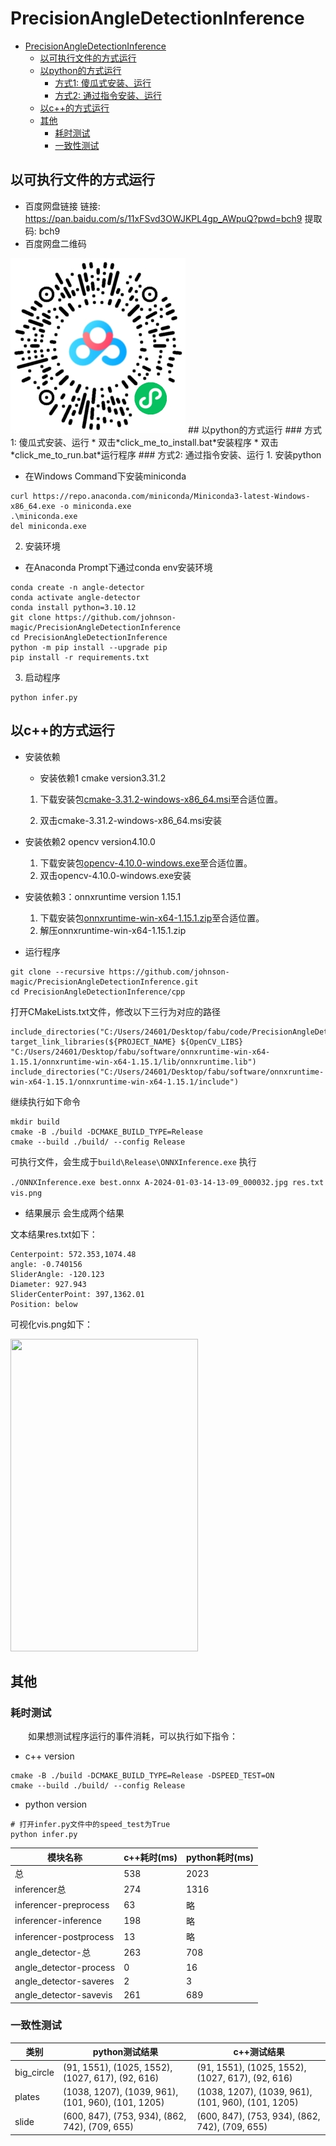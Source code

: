 # PrecisionAngleDetectionInference

- [PrecisionAngleDetectionInference](#precisionangledetectioninference)
  - [以可执行文件的方式运行](#以可执行文件的方式运行)
  - [以python的方式运行](#以python的方式运行)
    - [方式1: 傻瓜式安装、运行](#方式1-傻瓜式安装运行)
    - [方式2: 通过指令安装、运行](#方式2-通过指令安装运行)
  - [以c++的方式运行](#以c的方式运行)
  - [其他](#其他)
    - [耗时测试](#耗时测试)
    - [一致性测试](#一致性测试)
## 以可执行文件的方式运行
* 百度网盘链接
链接: https://pan.baidu.com/s/11xFSvd3OWJKPL4gp_AWpuQ?pwd=bch9 
提取码: bch9
* 百度网盘二维码
<img src="./imgs/QR.png">
## 以python的方式运行
### 方式1: 傻瓜式安装、运行
* 双击*click_me_to_install.bat*安装程序
* 双击*click_me_to_run.bat*运行程序
### 方式2: 通过指令安装、运行
1. 安装python

* 在Windows Command下安装miniconda
```
curl https://repo.anaconda.com/miniconda/Miniconda3-latest-Windows-x86_64.exe -o miniconda.exe
.\miniconda.exe
del miniconda.exe
```

2. 安装环境
* 在Anaconda Prompt下通过conda env安装环境
```
conda create -n angle-detector
conda activate angle-detector
conda install python=3.10.12
git clone https://github.com/johnson-magic/PrecisionAngleDetectionInference
cd PrecisionAngleDetectionInference
python -m pip install --upgrade pip
pip install -r requirements.txt
```


3. 启动程序
```
python infer.py
```
## 以c++的方式运行
* 安装依赖
  * 安装依赖1 cmake version3.31.2
  1. 下载安装包[cmake-3.31.2-windows-x86_64.msi](https://www.google.com.hk/url?sa=t&rct=j&q=&esrc=s&source=web&cd=&ved=2ahUKEwiiroap6LyKAxVvoK8BHSB1OTEQFnoECBsQAQ&url=https%3A%2F%2Fgithub.com%2FKitware%2FCMake%2Freleases%2Fdownload%2Fv3.31.2%2Fcmake-3.31.2-windows-x86_64.msi&usg=AOvVaw0ASiI58DNp2YXaovaNPeAI&opi=89978449)至合适位置。

  2. 双击cmake-3.31.2-windows-x86_64.msi安装
* 安装依赖2 opencv version4.10.0
  1. 下载安装包[opencv-4.10.0-windows.exe](https://objects.githubusercontent.com/github-production-release-asset-2e65be/5108051/9eeaf5f2-33b3-46dc-8442-55e9c3473acf?X-Amz-Algorithm=AWS4-HMAC-SHA256&X-Amz-Credential=releaseassetproduction%2F20241223%2Fus-east-1%2Fs3%2Faws4_request&X-Amz-Date=20241223T022237Z&X-Amz-Expires=300&X-Amz-Signature=5dcd6941a55ba5eb162261dd18261b3de81a1d836acbbb6e4646f0d01dd27502&X-Amz-SignedHeaders=host&response-content-disposition=attachment%3B%20filename%3Dopencv-4.10.0-windows.exe&response-content-type=application%2Foctet-stream)至合适位置。
  2. 双击opencv-4.10.0-windows.exe安装

* 安装依赖3：onnxruntime version 1.15.1
  1. 下载安装包[onnxruntime-win-x64-1.15.1.zip](https://objects.githubusercontent.com/github-production-release-asset-2e65be/156939672/2fcf4e59-ff23-4de1-9070-f46aa9060367?X-Amz-Algorithm=AWS4-HMAC-SHA256&X-Amz-Credential=releaseassetproduction%2F20241223%2Fus-east-1%2Fs3%2Faws4_request&X-Amz-Date=20241223T022859Z&X-Amz-Expires=300&X-Amz-Signature=997a22499d5c284cee1e586ecc1f93e5173a07543eaa85a1e647c086094acdf4&X-Amz-SignedHeaders=host&response-content-disposition=attachment%3B%20filename%3Donnxruntime-win-x64-1.15.1.zip&response-content-type=application%2Foctet-stream)至合适位置。
  2. 解压onnxruntime-win-x64-1.15.1.zip



* 运行程序
```
git clone --recursive https://github.com/johnson-magic/PrecisionAngleDetectionInference.git
cd PrecisionAngleDetectionInference/cpp
```
打开CMakeLists.txt文件，修改以下三行为对应的路径
```
include_directories("C:/Users/24601/Desktop/fabu/code/PrecisionAngleDetectionInference/cpp")
target_link_libraries(${PROJECT_NAME} ${OpenCV_LIBS} "C:/Users/24601/Desktop/fabu/software/onnxruntime-win-x64-1.15.1/onnxruntime-win-x64-1.15.1/lib/onnxruntime.lib")
include_directories("C:/Users/24601/Desktop/fabu/software/onnxruntime-win-x64-1.15.1/onnxruntime-win-x64-1.15.1/include")
```
继续执行如下命令
```
mkdir build
cmake -B ./build -DCMAKE_BUILD_TYPE=Release
cmake --build ./build/ --config Release
```
可执行文件，会生成于```build\Release\ONNXInference.exe```
执行

```./ONNXInference.exe best.onnx A-2024-01-03-14-13-09_000032.jpg res.txt vis.png```

* 结果展示
会生成两个结果

文本结果res.txt如下：
```
Centerpoint: 572.353,1074.48
angle: -0.740156
SliderAngle: -120.123
Diameter: 927.943
SliderCenterPoint: 397,1362.01
Position: below
```

可视化vis.png如下：

<img src="./imgs/vis.png" height=500 width=300>

## 其他
### 耗时测试
&emsp;&emsp;如果想测试程序运行的事件消耗，可以执行如下指令：

* c++ version
```
cmake -B ./build -DCMAKE_BUILD_TYPE=Release -DSPEED_TEST=ON
cmake --build ./build/ --config Release
```

* python version
```
# 打开infer.py文件中的speed_test为True
python infer.py
```

|模块名称|c++耗时(ms)|python耗时(ms)|
|---|---|---|
|总|538|2023|
|inferencer总|274|1316|
|inferencer-preprocess|63|略|
|inferencer-inference|198|略|
|inferencer-postprocess|13|略|
|angle_detector-总|263|708|
|angle_detector-process|0|16|
|angle_detector-saveres|2|3|
|angle_detector-savevis|261|689|

### 一致性测试

|类别|python测试结果|c++测试结果|
|---|---|---|
|big_circle|(91, 1551), (1025, 1552), (1027, 617), (92, 616)|(91, 1551), (1025, 1552), (1027, 617), (92, 616)|
|plates|(1038, 1207), (1039, 961), (101, 960), (101, 1205)|(1038, 1207), (1039, 961), (101, 960), (101, 1205)|
|slide|(600, 847), (753, 934), (862, 742), (709, 655)|(600, 847), (753, 934), (862, 742), (709, 655)|
